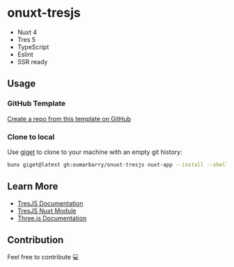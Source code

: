# onuxt-tresjs

- Nuxt 4
- Tres 5
- TypeScript
- Eslint
- SSR ready

## Usage

### GitHub Template

[Create a repo from this template on GitHub](https://github.com/oumarbarry/onuxt-tresjs/generate)

### Clone to local

Use [giget](https://github.com/unjs/giget) to clone to your machine with an empty git history:

```bash
bunx giget@latest gh:oumarbarry/onuxt-tresjs nuxt-app --install --shell
```

## Learn More

- [TresJS Documentation](https://tresjs.org)
- [TresJS Nuxt Module](https://github.com/tresjs/nuxt)
- [Three.js Documentation](https://threejs.org/docs/)

## Contribution

Feel free to contribute 💻
